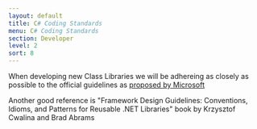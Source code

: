 ```yaml
---
layout: default
title: C# Coding Standards
menu: C# Coding Standards
section: Developer
level: 2
sort: 8
---
```

When developing new Class Libraries we will be adhereing as closely as possible to the official guidelines as [proposed by Microsoft](http://msdn.microsoft.com/en-us/library/ms229042.aspx)

Another good reference is "Framework Design Guidelines: Conventions, Idioms, and Patterns for Reusable .NET Libraries" book by Krzysztof Cwalina and Brad Abrams
